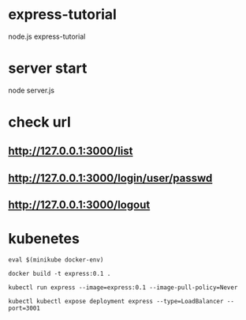 # express-tutorial
node.js express-tutorial

# server start
node server.js

# check url 
## http://127.0.0.1:3000/list
## http://127.0.0.1:3000/login/user/passwd
## http://127.0.0.1:3000/logout

# kubenetes
```
eval $(minikube docker-env)

docker build -t express:0.1 .

kubectl run express --image=express:0.1 --image-pull-policy=Never

kubectl kubectl expose deployment express --type=LoadBalancer --port=3001
```
